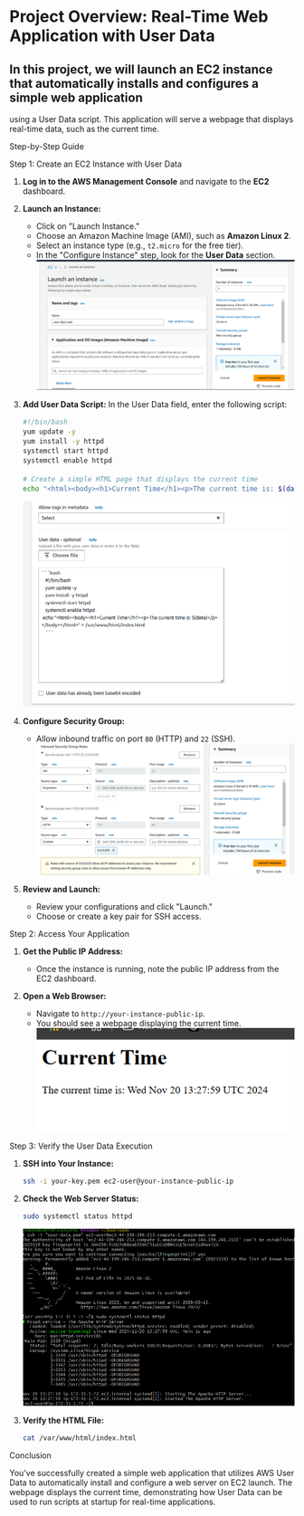 # Project Overview: Real-Time Web Application with User Data

## In this project, we will launch an EC2 instance that automatically installs and configures a simple web application
using a User Data script. This application will serve a webpage that displays real-time data, such as the current time.

Step-by-Step Guide

Step 1: Create an EC2 Instance with User Data

1. **Log in to the AWS Management Console** and navigate to the **EC2** dashboard.

2. **Launch an Instance:**
   - Click on "Launch Instance."
   - Choose an Amazon Machine Image (AMI), such as **Amazon Linux 2**.
   - Select an instance type (e.g., `t2.micro` for the free tier).
   - In the "Configure Instance" step, look for the **User Data** section.
![preview](./Images/usr-1.png)
3. **Add User Data Script:**
   In the User Data field, enter the following script:

   ```bash
   #!/bin/bash
   yum update -y
   yum install -y httpd
   systemctl start httpd
   systemctl enable httpd

   # Create a simple HTML page that displays the current time
   echo "<html><body><h1>Current Time</h1><p>The current time is: $(date)</p></body></html>" > /var/www/html/index.html
   ```
   ![preview](./Images/usr-3.png)

4. **Configure Security Group:**
   - Allow inbound traffic on port `80` (HTTP) and `22` (SSH).
   ![preview](./Images/usr-2.png)

5. **Review and Launch:**
   - Review your configurations and click "Launch."
   - Choose or create a key pair for SSH access.

Step 2: Access Your Application

1. **Get the Public IP Address:**
   - Once the instance is running, note the public IP address from the EC2 dashboard.

2. **Open a Web Browser:**
   - Navigate to `http://your-instance-public-ip`.
   - You should see a webpage displaying the current time.
   ![preview](./Images/usr-6.png)

Step 3: Verify the User Data Execution

1. **SSH into Your Instance:**
   ```bash
   ssh -i your-key.pem ec2-user@your-instance-public-ip
   ```

2. **Check the Web Server Status:**
   ```bash
   sudo systemctl status httpd
   ```
   ![preview](./Images/usr-4.png)

3. **Verify the HTML File:**
   ```bash
   cat /var/www/html/index.html
   ```

Conclusion

You've successfully created a simple web application that utilizes AWS User Data to automatically 
install and configure a web server on EC2 launch. The webpage displays the current time, 
demonstrating how User Data can be used to run scripts at startup for real-time applications.